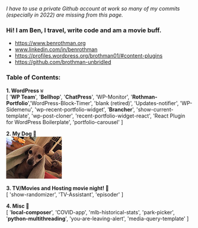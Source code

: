 _I have to use a private Github account at work so many of my commits (especially in 2022) are missing from this page._
### Hi! I am Ben, I travel, write code and am a movie buff.
- https://www.benrothman.org
- www.linkedin.com/in/benrothman
- https://profiles.wordpress.org/brothman01/#content-plugins
- https://github.com/brothman-unbridled

### Table of Contents:
**1. WordPress** `W`<br />
    [ '**WP Team**', '**Bellhop**', '**ChatPress**', 'WP-Monitor', '**Rothman-Portfolio**','WordPress-Block-Timer', 'blank (retired)', 'Updates-notifier', 'WP-Sidemenu', 'wp-recent-portfolio-widget', '**Brancher**', 'show-current-template', 'wp-post-cloner', 'recent-portfolio-widget-react', 'React Plugin for WordPress Boilerplate', 'portfolio-carousel' ]<br />
    
**2. My Dog 🐶**<br />
![dog pic](/IMG_01971.JPG)<br />

**3. TV/Movies and Hosting movie night! 🎥**<br />
    [ 'show-randomizer', 'TV-Assistant', 'episoder' ]


**4. Misc 💾**<br />
    [ '**local-composer**', 'COVID-app', 'mlb-historical-stats', 'park-picker', '**python-multithreading**', 'you-are-leaving-alert', 'media-query-template' ]
